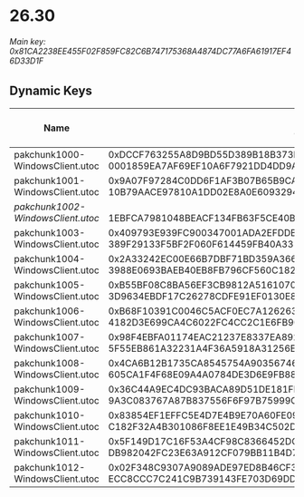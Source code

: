# 26.30

###### *Main key: 0x81CA2238EE455F02F859FC82C6B747175368A4874DC77A6FA61917EF46D33D1F*

## Dynamic Keys

| Name                              | Key</br>GUID                                                                                            | High Res Textures |
|-----------------------------------|---------------------------------------------------------------------------------------------------------|-------------------|
| pakchunk1000-WindowsClient.utoc   | 0xDCCF763255A8D9BD55D389B18B373B70707A4C33FF5089ECA5F591E324FB2B78</br>0001859EA7AF69EF10A6F7921DD4DD9A | ✔️                |
| pakchunk1001-WindowsClient.utoc   | 0x9A07F97284C0DD6F1AF3B07B65B9CAF1D31C4704E80410E3387E2A66858BC3DB</br>10B79AACE97810A1DD02E8A0E6093294 | ❌                 |
| *pakchunk1002-WindowsClient.utoc* | </br>1EBFCA7981048BEACF134FB63F5CE40B                                                                   | ❌                 |
| pakchunk1003-WindowsClient.utoc   | 0x409793E939FC900347001ADA2EFDDB4F853EE0353D6B1C7C9FB0231BDED6BDB1</br>389F29133F5BF2F060F614459FB40A33 | ❌                 |
| pakchunk1004-WindowsClient.utoc   | 0x2A33242EC00E66B7DBF71BD359A366AAA71E250CF9452209C02FB599DF6432CD</br>3988E0693BAEB40EB8FB796CF560C182 | ✔️                |
| pakchunk1005-WindowsClient.utoc   | 0xB55BF08C8BA56EF3CB9812A5161070292386AB30AEE72BBD0AA747E74D3CBB95</br>3D9634EBDF17C26278CDFE91EF0130E8 | ✔️                |
| pakchunk1006-WindowsClient.utoc   | 0xB68F10391C0046C5ACF0EC7A126263F55E83BC1E325AA4D81E52EE34A01AC2CB</br>4182D3E699CA4C6022FC4CC2C1E6FB90 | ❌                 |
| pakchunk1007-WindowsClient.utoc   | 0x98F4EBFA01174EAC21237E8337EA89213629051D83DDA5AAAE7D65C273C383AC</br>5F55EB861A32231A4F36A5918A31256E | ✔️                |
| pakchunk1008-WindowsClient.utoc   | 0x4CA6B12B1735CA8545754A90356746DDBA1F13BF21C2E99AE71E46A367672F14</br>605CA1F4F68E09A4A0784DE3D6E9FB88 | ✔️                |
| pakchunk1009-WindowsClient.utoc   | 0x36C44A9EC4DC93BACA89D51DE181FB5177E5C1AC5748DE91948386A807685799</br>9A3C083767A87B837556F6F97B75999C | ✔️                |
| pakchunk1010-WindowsClient.utoc   | 0x83854EF1EFFC5E4D7E4B9E70A60FE09B29840188FA377F2A5E7BD649A62D111F</br>C182F32A4B301086F8EE1E49B34C502D | ❌                 |
| pakchunk1011-WindowsClient.utoc   | 0x5F149D17C16F53A4CF98C8366452DCC4F5C5CA89B7B3921C0E9485CFCADC75F4</br>DB982042FC23E63A912CF079BB11B4D7 | ❌                 |
| pakchunk1012-WindowsClient.utoc   | 0x02F348C9307A9089ADE97ED8B46CF32010B798F21935770C9FC07D53607F771D</br>ECC8CCC7C241C9B739143FE703D69DDA | ✔️                |
